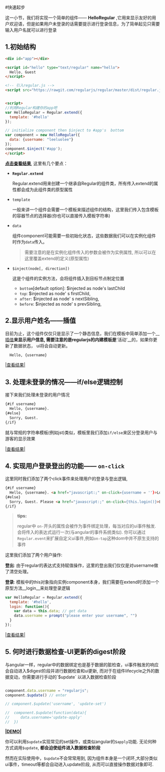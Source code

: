 
#快速起步

这一小节，我们将实现一个简单的组件—— __HelloRegular__ ,它用来显示友好的用户欢迎语，但是如果用户未登录的话需要提示进行登录信息，为了简单起见只需要输入用户名就可以进行登录


## 1.初始结构


```html
<div id="app"></div>

<script id="hello" type="text/regular" name="hello">
  Hello, Guest
</script>

<!-- 引入regular.js -->
<script src="https://rawgit.com/regularjs/regular/master/dist/regular.js"></script>


<script>
//利用Regular构建你的app吧
var HelloRegular = Regular.extend({
  template: '#hello'
});

// initialize component then $inject to #app's  bottom
var component = new HelloRegular({
  data: {username: "leeluolee"}
});
component.$inject('#app'); 
</script>

```

[__点击查看结果__](http://fiddle.jshell.net/leeluolee/C2Gh9/1/), 这里有几个要点：

* __`Regular.extend`__

  Regular.extend用来创建一个继承自Regular的组件类，所有传入extend的属性都会成为此组件类的原型属性


* `template`

  一般来讲一个组件会需要一个模板来描述组件的结构，这里我们传入包含模板的容器节点的选择器(你也可以直接传入模板字符串)


* `data`
  
  组件component可能需要一些初始化状态，这些数据我们可以在实例化组件时作为`data`传入。

  > 需要注意的是在实例化组件传入的参数会被作为实例属性, 所以可以在这里覆盖extend的定义(原型属性)


  <a name="$inject"></a>

* `$inject(node[, direction])`

  这是个组件的实例方法，会将组件插入到目标节点制定位置

  * `bottom`[default option]: $injected as node's lastChild
  * `top`: $injected as node' s firstChild,
  * `after`: $injected as node' s nextSibling,
  * `before`: $injected as node' s prevSibling,



<!-- 1. 模板容器(`#hello`)  
2. script引入regular.js  
3. `Regular.extend`派生组件
4. 初始化节点并插入$inject到指定位置(这里是插入到容器节点`#app`)
 -->




## 2.显示用户姓名——插值

目前为止，这个组件仅仅只是显示了一个静态信息，我们在模板中简单添加一个__[插值](sytax/inteplation.md)__来显示用户信息, 需要注意的是regularjs的内建模板是__'活动'__的，如果你更新了数据状态， ui将会自动更新。

```html
  Hello, {username}
```

[ |查看结果| ](http://fiddle.jshell.net/leeluolee/C2Gh9/2/)

## 3. 处理未登录的情况——if/else逻辑控制

接下来我们处理未登录的用户情况


```xml
{#if username}
  Hello, {username}.
{#else}
  Sorry, Guest.
{/if}
```

就与常规的字符串模板(例如jst)类似，模板里我们添加`if/else`来区分登录用户与游客的显示效果

[|查看结果|](http://fiddle.jshell.net/leeluolee/C2Gh9/3/)



## 4. 实现用户登录登出的功能—— `on-click`

这里同时我们添加了两个click事件来处理用户的登录与登出逻辑,

```html
{#if username}
  Hello, {username}. <a href="javascript:;" on-click={username = ''}>Logout</a>
{#else}
  Sorry, Guest. Please <a href="javascript:;" on-click={this.login()}>Login</a>
{/if}

```


> __tips:__ 
>
> regular中 `on-`开头的属性会被作为事件绑定处理，每当对应的ui事件触发. 会将传入的表达式运行一次(与angular的事件系统类似). 你可以通过`Regular.event`来扩展自定义ui事件,例如`on-tap`这种dom中并不原生支持的事件


这里我们添加了两个用户操作:

__登出__: 由于regular的表达式支持赋值操作，这里的登出我们仅仅是对username做了清空处理。

__登录__: 模板中的this对象指向实例component本身，我们需要在extend时添加一个原型方法__login__来处理登录逻辑


```javascript
var HelloRegular = Regular.extend({
  template: '#hello',
  login: function(){
    var data = this.data; // get data
    data.username = prompt("please enter your username", "")
  }
});

```

[|查看结果|](http://fiddle.jshell.net/leeluolee/C2Gh9/4/)



## 5. 何时进行数据检查-UI更新的digest阶段

与angular一样，regular中的数据绑定也是基于数据的脏检查，ui事件触发的响应会自动进入$digest阶段并进行数据检查和ui更新, 而对于在组件lifecycle之外的数据变动，你需要进行手动的`$update` 以进入数据检查阶段

```javascript

component.data.username = "regularjs";
component.$update() // enter

// component.$update('username', 'update-set')

//  component.$update(function(data){
//     data.username='update-apply'
//  })
```


__[|DEMO|](http://fiddle.jshell.net/leeluolee/C2Gh9/5/)__ 

你可以利用`$update`实现常见的set操作，或类似angular的`$apply`功能. 无论何种方式调用`$update`, __都会迫使组件进入数据检查阶段__


然而在实际使用中，`$update`不会常常用到, 因为组件本身是一个闭环,大部分类似ui事件，timeout等都会自动进入update阶段, 从而可以直接操作数据对象即可. 









